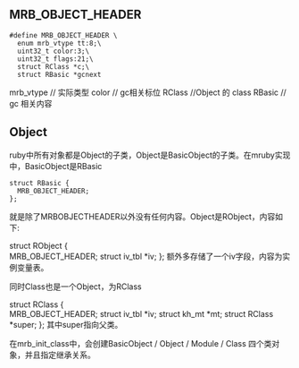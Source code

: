 

## MRB_OBJECT_HEADER
```
#define MRB_OBJECT_HEADER \
  enum mrb_vtype tt:8;\  
  uint32_t color:3;\
  uint32_t flags:21;\
  struct RClass *c;\
  struct RBasic *gcnext
```
mrb_vtype // 实际类型
color // gc相关标位
RClass //Object 的 class
RBasic // gc 相关内容

## Object
ruby中所有对象都是Object的子类，Object是BasicObject的子类。在mruby实现中，BasicObject是RBasic
```
struct RBasic {  
  MRB_OBJECT_HEADER;
};
```

就是除了MRBOBJECTHEADER以外没有任何内容。Object是RObject，内容如下:

struct RObject {  
  MRB_OBJECT_HEADER;
  struct iv_tbl *iv;
};
额外多存储了一个iv字段，内容为实例变量表。

同时Class也是一个Object，为RClass

struct RClass {  
  MRB_OBJECT_HEADER;
  struct iv_tbl *iv;
  struct kh_mt *mt;
  struct RClass *super;
};
其中super指向父类。

在mrb_init_class中，会创建BasicObject / Object / Module / Class 四个类对象，并且指定继承关系。